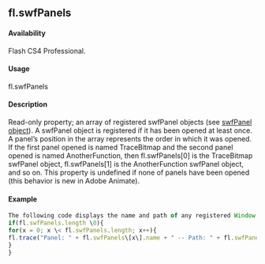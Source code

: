 ## fl.swfPanels

#### Availability

Flash CS4 Professional.

#### Usage

fl.swfPanels

#### Description

Read-only property; an array of registered swfPanel objects (see [swfPanel object](#!AdobeDocs/developers-animatesdk-docs/test/swfPanel_object/swfPanel_summary.md)). A swfPanel object is registered if it has been opened at least once.
A panel’s position in the array represents the order in which it was opened. If the first panel opened is named TraceBitmap and the second panel opened is named AnotherFunction, then fl.swfPanels\[0\] is the TraceBitmap swfPanel object, fl.swfPanels\[1\] is the AnotherFunction swfPanel object, and so on.
This property is undefined if none of panels have been opened (this behavior is new in Adobe Animate).

#### Example

```javascript
The following code displays the name and path of any registered Window SWF panels in the Output panel:
if(fl.swfPanels.length \0){
for(x = 0; x \< fl.swfPanels.length; x++){
fl.trace("Panel: " + fl.swfPanels\[x\].name + " -- Path: " + fl.swfPanels\[x\].path);
}
}

```